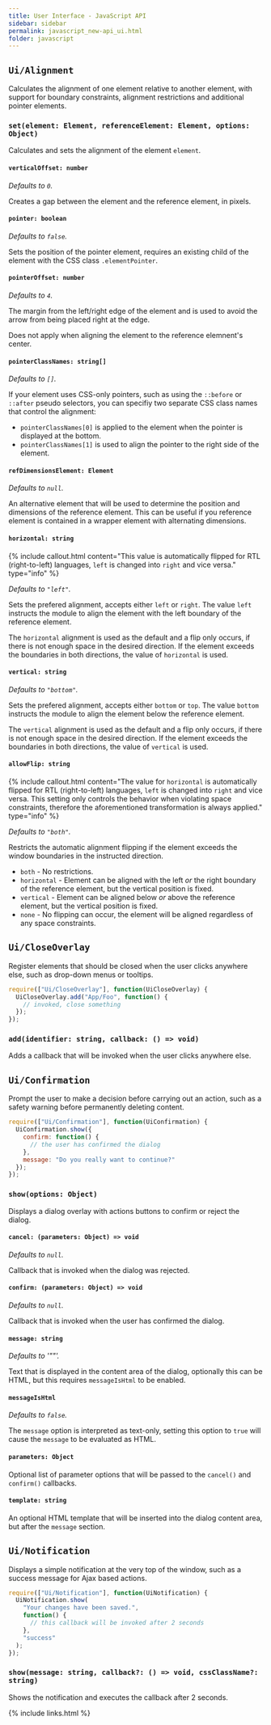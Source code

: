 ```yaml
---
title: User Interface - JavaScript API
sidebar: sidebar
permalink: javascript_new-api_ui.html
folder: javascript
---
```


## `Ui/Alignment`

Calculates the alignment of one element relative to another element, with support
for boundary constraints, alignment restrictions and additional pointer elements.

### `set(element: Element, referenceElement: Element, options: Object)`

Calculates and sets the alignment of the element `element`.

#### `verticalOffset: number`

_Defaults to `0`._

Creates a gap between the element and the reference element, in pixels.

#### `pointer: boolean`

_Defaults to `false`._

Sets the position of the pointer element, requires an existing child of the
element with the CSS class `.elementPointer`.

#### `pointerOffset: number`

_Defaults to `4`._

The margin from the left/right edge of the element and is used to avoid the
arrow from being placed right at the edge.

Does not apply when aligning the element to the reference elemnent's center.

#### `pointerClassNames: string[]`

_Defaults to `[]`._

If your element uses CSS-only pointers, such as using the `::before` or `::after`
pseudo selectors, you can specifiy two separate CSS class names that control the
alignment:

- `pointerClassNames[0]` is applied to the element when the pointer is displayed
   at the bottom.
- `pointerClassNames[1]` is used to align the pointer to the right side of the
  element.

#### `refDimensionsElement: Element`

_Defaults to `null`._

An alternative element that will be used to determine the position and dimensions
of the reference element. This can be useful if you reference element is contained
in a wrapper element with alternating dimensions.

#### `horizontal: string`

{% include callout.html content="This value is automatically flipped for RTL (right-to-left) languages, `left` is changed into `right` and vice versa." type="info" %}

_Defaults to `"left"`._

Sets the prefered alignment, accepts either `left` or `right`. The value `left`
instructs the module to align the element with the left boundary of the reference
element.

The `horizontal` alignment is used as the default and a flip only occurs, if there
is not enough space in the desired direction. If the element exceeds the boundaries
in both directions, the value of `horizontal` is used.

#### `vertical: string`

_Defaults to `"bottom"`._

Sets the prefered alignment, accepts either `bottom` or `top`. The value `bottom`
instructs the module to align the element below the reference element.

The `vertical` alignment is used as the default and a flip only occurs, if there
is not enough space in the desired direction. If the element exceeds the boundaries
in both directions, the value of `vertical` is used.

#### `allowFlip: string`

{% include callout.html content="The value for `horizontal` is automatically flipped for RTL (right-to-left) languages, `left` is changed into `right` and vice versa. This setting only controls the behavior when violating space constraints, therefore the aforementioned transformation is always applied." type="info" %}

_Defaults to `"both"`._

Restricts the automatic alignment flipping if the element exceeds the window
boundaries in the instructed direction.

- `both` - No restrictions.
- `horizontal` - Element can be aligned with the left _or_ the right boundary of
  the reference element, but the vertical position is fixed.
- `vertical` - Element can be aligned below _or_ above the reference element,
  but the vertical position is fixed.
- `none` - No flipping can occur, the element will be aligned regardless of
  any space constraints.

## `Ui/CloseOverlay`

Register elements that should be closed when the user clicks anywhere else, such
as drop-down menus or tooltips.

```js
require(["Ui/CloseOverlay"], function(UiCloseOverlay) {
  UiCloseOverlay.add("App/Foo", function() {
    // invoked, close something
  });
});
```

### `add(identifier: string, callback: () => void)`

Adds a callback that will be invoked when the user clicks anywhere else.

## `Ui/Confirmation`

Prompt the user to make a decision before carrying out an action, such as a safety
warning before permanently deleting content.

```js
require(["Ui/Confirmation"], function(UiConfirmation) {
  UiConfirmation.show({
    confirm: function() {
      // the user has confirmed the dialog
    },
    message: "Do you really want to continue?"
  });
});
```

### `show(options: Object)`

Displays a dialog overlay with actions buttons to confirm or reject the dialog.

#### `cancel: (parameters: Object) => void`

_Defaults to `null`._

Callback that is invoked when the dialog was rejected.

#### `confirm: (parameters: Object) => void`

_Defaults to `null`._

Callback that is invoked when the user has confirmed the dialog.

#### `message: string`

_Defaults to '""'._

Text that is displayed in the content area of the dialog, optionally this can
be HTML, but this requires `messageIsHtml` to be enabled.

#### `messageIsHtml`

_Defaults to `false`._

The `message` option is interpreted as text-only, setting this option to `true`
will cause the `message` to be evaluated as HTML.

#### `parameters: Object`

Optional list of parameter options that will be passed to the `cancel()` and
`confirm()` callbacks.

#### `template: string`

An optional HTML template that will be inserted into the dialog content area,
but after the `message` section.

## `Ui/Notification`

Displays a simple notification at the very top of the window, such as a success
message for Ajax based actions.

```js
require(["Ui/Notification"], function(UiNotification) {
  UiNotification.show(
    "Your changes have been saved.",
    function() {
      // this callback will be invoked after 2 seconds
    },
    "success"
  );
});
```

### `show(message: string, callback?: () => void, cssClassName?: string)`

Shows the notification and executes the callback after 2 seconds.

{% include links.html %}
